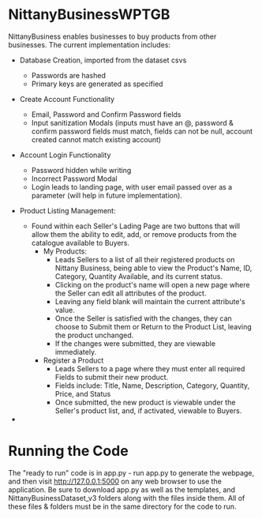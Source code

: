 # NittanyBusinessWPTGB
NittanyBusiness enables businesses to buy products from other businesses. The current implementation includes:
- Database Creation, imported from the dataset csvs
  - Passwords are hashed
  - Primary keys are generated as specified
- Create Account Functionality
  - Email, Password and Confirm Password fields
  - Input sanitization Modals (inputs must have an @, password & confirm password fields must match, fields can not be null, account created cannot match existing account)
- Account Login Functionality
  - Password hidden while writing
  - Incorrect Password Modal
  - Login leads to landing page, with user email passed over as a parameter (will help in future implementation).
 
- Product Listing Management:
  - Found within each Seller's Lading Page are two buttons that will allow them the ability to edit, add, or remove products from the catalogue available to Buyers.
    - My Products:
      - Leads Sellers to a list of all their registered products on Nittany Business, being able to view the Product's Name, ID, Category, Quantity Available, and its current status.
      - Clicking on the product's name will open a new page where the Seller can edit all attributes of the product.
      - Leaving any field blank will maintain the current attribute's value.
      - Once the Seller is satisfied with the changes, they can choose to Submit them or Return to the Product List, leaving the product unchanged.
      - If the changes were submitted, they are viewable immediately.
    - Register a Product
      - Leads Sellers to a page where they must enter all required Fields to submit their new product.
      - Fields include: Title, Name, Description, Category, Quantity, Price, and Status
      - Once submitted, the new product is viewable under the Seller's product list, and, if activated, viewable to Buyers.

-

# Running the Code
The "ready to run" code is in app.py - run app.py to generate the webpage, and then visit http://127.0.0.1:5000 on any web browser to use the application. Be sure to download app.py as well as the templates, and NittanyBusinessDataset_v3 folders along with the files inside them. All of these files & folders must be in the same directory for the code to run.
